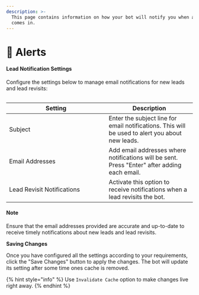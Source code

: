```yaml
---
description: >-
  This page contains information on how your bot will notify you when a new lead
  comes in.
---
```


# 📖 Alerts

#### Lead Notification Settings

Configure the settings below to manage email notifications for new leads and lead revisits:

<figure><img src="../../../../../.gitbook/assets/1 – 56.png" alt=""><figcaption></figcaption></figure>

<table><thead><tr><th width="253">Setting</th><th>Description</th></tr></thead><tbody><tr><td>Subject</td><td>Enter the subject line for email notifications. This will be used to alert you about new leads.</td></tr><tr><td>Email Addresses</td><td>Add email addresses where notifications will be sent. Press "Enter" after adding each email.</td></tr><tr><td>Lead Revisit Notifications</td><td>Activate this option to receive notifications when a lead revisits the bot.</td></tr></tbody></table>

#### Note

Ensure that the email addresses provided are accurate and up-to-date to receive timely notifications about new leads and lead revisits.

**Saving Changes**

Once you have configured all the settings according to your requirements, click the "Save Changes" button to apply the changes. The bot will update its setting after some time ones cache is removed.

{% hint style="info" %}
Use `Invalidate Cache` option to make changes live right away.
{% endhint %}
